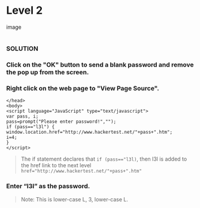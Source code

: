 # Level 2

image

#
### SOLUTION

### Click on the "OK" button to send a blank password and remove the pop up from the screen.
### Right click on the web page to "View Page Source".

	</head>
	<body>
	<script language="JavaScript" type="text/javascript">
	var pass, i;
	pass=prompt("Please enter password!","");
	if (pass=="l3l") {
	window.location.href="http://www.hackertest.net/"+pass+".htm";
	i=4;
	}
	</script>

> The if statement declares that `if (pass=="l3l)`, then l3l is added to the href link to the next level `href="http://www.hackertest.net/"+pass+".htm"`

### Enter “l3l” as the password.
> Note: This is lower-case L, 3, lower-case L.

